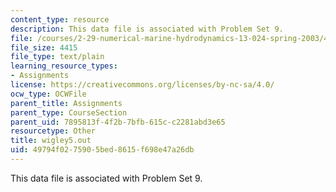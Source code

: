 ```yaml
---
content_type: resource
description: This data file is associated with Problem Set 9.
file: /courses/2-29-numerical-marine-hydrodynamics-13-024-spring-2003/49794f0275905bed8615f698e47a26db_wigley5.out
file_size: 4415
file_type: text/plain
learning_resource_types:
- Assignments
license: https://creativecommons.org/licenses/by-nc-sa/4.0/
ocw_type: OCWFile
parent_title: Assignments
parent_type: CourseSection
parent_uid: 7895813f-4f2b-7bfb-615c-c2281abd3e65
resourcetype: Other
title: wigley5.out
uid: 49794f02-7590-5bed-8615-f698e47a26db
---
```

This data file is associated with Problem Set 9.